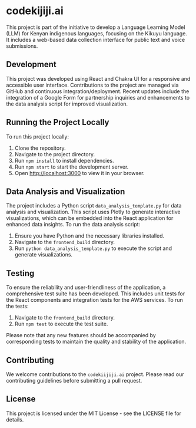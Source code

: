 # codekijiji.ai

This project is part of the initiative to develop a Language Learning Model (LLM) for Kenyan indigenous languages, focusing on the Kikuyu language. It includes a web-based data collection interface for public text and voice submissions.

## Development

This project was developed using React and Chakra UI for a responsive and accessible user interface. Contributions to the project are managed via GitHub and continuous integration/deployment. Recent updates include the integration of a Google Form for partnership inquiries and enhancements to the data analysis script for improved visualization.

## Running the Project Locally

To run this project locally:

1. Clone the repository.
2. Navigate to the project directory.
3. Run `npm install` to install dependencies.
4. Run `npm start` to start the development server.
5. Open [http://localhost:3000](http://localhost:3000) to view it in your browser.

## Data Analysis and Visualization

The project includes a Python script `data_analysis_template.py` for data analysis and visualization. This script uses Plotly to generate interactive visualizations, which can be embedded into the React application for enhanced data insights. To run the data analysis script:

1. Ensure you have Python and the necessary libraries installed.
2. Navigate to the `frontend_build` directory.
3. Run `python data_analysis_template.py` to execute the script and generate visualizations.

## Testing

To ensure the reliability and user-friendliness of the application, a comprehensive test suite has been developed. This includes unit tests for the React components and integration tests for the AWS services. To run the tests:

1. Navigate to the `frontend_build` directory.
2. Run `npm test` to execute the test suite.

Please note that any new features should be accompanied by corresponding tests to maintain the quality and stability of the application.

## Contributing

We welcome contributions to the `codekiijiji.ai` project. Please read our contributing guidelines before submitting a pull request.

## License

This project is licensed under the MIT License - see the LICENSE file for details.
